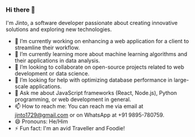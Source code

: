 ### Hi there 👋

I'm Jinto, a software developer passionate about creating innovative solutions and exploring new technologies.

- 🔭 I’m currently working on enhancing a web application for a client to streamline their workflow.
- 🌱 I’m currently learning more about machine learning algorithms and their applications in data analysis.
- 👯 I’m looking to collaborate on open-source projects related to web development or data science.
- 🤔 I’m looking for help with optimizing database performance in large-scale applications.
- 💬 Ask me about JavaScript frameworks (React, Node.js), Python programming, or web development in general.
- 📫 How to reach me: You can reach me via email at jinto1729@gmail.com or on WhatsApp at +91 9895-780759.
- 😄 Pronouns: He/Him
- ⚡ Fun fact: I'm an avid Traveller and Foodie!

<!--
**JintoAntony/JintoAntony** is a ✨ _special_ ✨ repository because its `README.md` (this file) appears on your GitHub profile.

Here are some ideas to get you started:

- 🔭 I’m currently working on ...
- 🌱 I’m currently learning ...
- 👯 I’m looking to collaborate on ...
- 🤔 I’m looking for help with ...
- 💬 Ask me about ...
- 📫 How to reach me: ...
- 😄 Pronouns: ...
- ⚡ Fun fact: ...
-->
